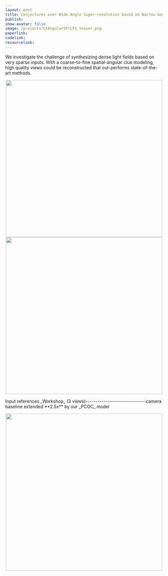 ```yaml
---
layout: post
title: Conjectures over Wide Angle Super-resolution based on Narrow Angle References
publish: 
show-avatar: false
image: /projects/LFAngularSP/LFS_teaser.png
paperlink: 
codelink:
resourcelink:
---
```

We investigate the challenge of synthesizing dense light fields based on very sparse inputs. With a coarse-to-fine spatial-angular clue modeling, high quality views could be reconstructed that out-performs state-of-the-art methods.  

<p align='center'>
<img src="https://hotndy.github.io/projects/Extrapolation/workshop-1.gif" width="500px"/>
<img src="https://hotndy.github.io/projects/Extrapolation/workshop-2.5x.gif" width="500px"/>
</p>
Input references _Workshop_ (3 views)------------------------------camera baseline extended **2.5x** by our _PCOC_ model

<p align="center">
<img src="https://hotndy.github.io/projects/LFAngularSP/LFS_teaser.png" width="500px"/>
</p>


